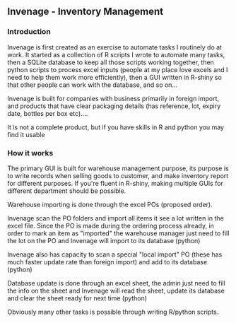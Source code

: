 ## Invenage - Inventory Management
### Introduction
Invenage is first created as an exercise to automate tasks I routinely do at work. 
It started as a collection of R scripts I wrote to automate many tasks, then a SQLite 
database to keep all those scripts working together, then python scripts to process excel 
inputs (people at my place love excels and I need to help them work more efficiently), 
then a GUI written in R-shiny so that other people can work with the database, and so on...

Invenage is built for companies with business primarily in foreign import, and products
that have clear packaging details (has reference, lot, expiry date, bottles per box etc)....

It is not a complete product, but if you have skills in R and python you may find it usable

### How it works
The primary GUI is built for warehouse management purpose, its purpose is to write records
when selling goods to customer, and make inventory report for different purposes. 
If you're fluent in R-shiny, making multiple GUIs for different department should be possible.

Warehouse importing is done through the excel POs (proposed order). 

Invenage scan the PO folders and import all items it see a lot written in the excel file.
Since the PO is made during the ordering process already, 
in order to mark an item as "imported" the warehouse manager just need to fill the lot on 
the PO and Invenage will import to its database (python)

Invenage also has capacity to scan a special "local import" PO 
(these has much faster update rate than foreign import) and add to its database (python)

Database update is done through an excel sheet, 
the admin just need to fill the info on the sheet and Invenage will read the sheet, update
its database and clear the sheet ready for next time (python)

Obviously many other tasks is possible through writing R/python scripts. 